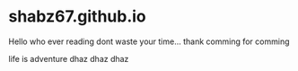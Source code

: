 # shabz67.github.io

Hello who ever reading dont waste your time...
thank comming for comming

life is adventure
dhaz dhaz dhaz

